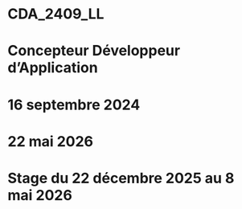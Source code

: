# CDA_2409_LL
# Concepteur Développeur d’Application
# 16 septembre 2024
# 22 mai 2026
# Stage du 22 décembre 2025 au 8 mai 2026